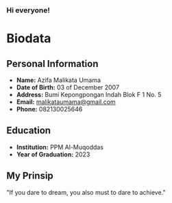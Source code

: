 ### Hi everyone!
# Biodata

## Personal Information
- **Name:** Azifa Malikata Umama
- **Date of Birth:** 03 of December 2007
- **Address:** Bumi Kepongpongan Indah Blok F 1 No. 5
- **Email:** malikataumama@gmail.com
- **Phone:** 082130025646

## Education
- **Institution:**  PPM Al-Muqoddas
- **Year of Graduation:**  2023

## My Prinsip
"If you dare to dream, you also must to dare to achieve."


